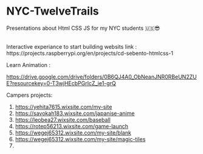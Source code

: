 # NYC-TwelveTrails
Presentations about Html CSS JS for my NYC students 🇺🇸😎

</br>
Interactive experiance to start building websits link : </br> https://projects.raspberrypi.org/en/projects/cd-sebento-htmlcss-1
</br>

Learn Animation :</br>

https://drive.google.com/drive/folders/0B6QJ4A0_ObNeanJNR0RBeUN2ZUE?resourcekey=0-T3wjHEcbPGrIcZ_ie1-grQ


Campers projects:
1. https://yehita7615.wixsite.com/my-site
2. https://savokah183.wixsite.com/japanise-anime
3. https://leobea27.wixsite.com/baseball
4. https://rotep56213.wixsite.com/game-launch
5. https://wegej65312.wixsite.com/my-site/blank
6. https://wegej65312.wixsite.com/my-site/magic-tiles
7. 
   


